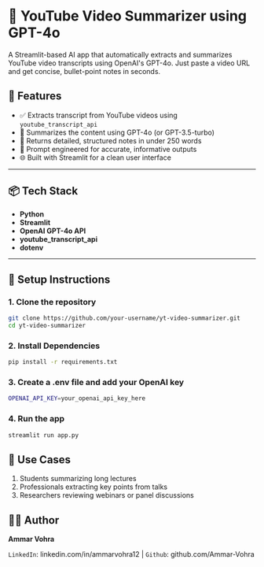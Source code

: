 # 🎥 YouTube Video Summarizer using GPT-4o

A Streamlit-based AI app that automatically extracts and summarizes YouTube video transcripts using OpenAI's GPT-4o. Just paste a video URL and get concise, bullet-point notes in seconds.

## 🚀 Features

- ✅ Extracts transcript from YouTube videos using `youtube_transcript_api`
- 🤖 Summarizes the content using GPT-4o (or GPT-3.5-turbo)
- 📄 Returns detailed, structured notes in under 250 words
- 🧠 Prompt engineered for accurate, informative outputs
- 🌐 Built with Streamlit for a clean user interface

---

## 📦 Tech Stack

- **Python**
- **Streamlit**
- **OpenAI GPT-4o API**
- **youtube_transcript_api**
- **dotenv**

---

## 🔧 Setup Instructions

### 1. **Clone the repository**

```bash
git clone https://github.com/your-username/yt-video-summarizer.git
cd yt-video-summarizer
```

### 2. **Install Dependencies**
```bash
pip install -r requirements.txt
```

### 3. **Create a .env file and add your OpenAI key**
```bash
OPENAI_API_KEY=your_openai_api_key_here
```

### 4. **Run the app**
```bash
streamlit run app.py
```

## 🧠 Use Cases

1. Students summarizing long lectures
2. Professionals extracting key points from talks
3. Researchers reviewing webinars or panel discussions

## 🙋‍♂️ Author

**Ammar Vohra**

`LinkedIn`: linkedin.com/in/ammarvohra12  |  `Github`: github.com/Ammar-Vohra